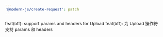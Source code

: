 ```yaml
---
'@modern-js/create-request': patch
---
```


feat(bff): support params and headers for Upload
feat(bff): 为 Upload 操作符支持 params 和 headers
